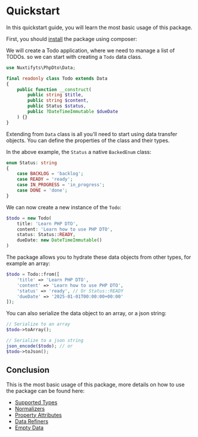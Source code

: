 Quickstart
=

In this quickstart guide, you will learn the most basic usage of this package.

First, you should [install](https://github.com/nuxtifyts/php-dto?tab=readme-ov-file#installation) the package using composer:

We will create a Todo application, where we need to manage a list of TODOs. so we can start
with creating a `Todo` data class.

```php
use Nuxtifyts\PhpDto\Data;

final readonly class Todo extends Data
{
    public function __construct(
        public string $title,
        public string $content,
        public Status $status,
        public ?DateTimeImmutable $dueDate
    ) {}
}
```

Extending from `Data` class is all you'll need to start using data transfer objects. 
You can define the properties of the class and their types.

In the above example, the `Status` a native `BackedEnum` class:

```php
enum Status: string
{
    case BACKLOG = 'backlog';
    case READY = 'ready';
    case IN_PROGRESS = 'in_progress';
    case DONE = 'done';
}
```

We can now create a new instance of the `Todo`:

```php
$todo = new Todo(
    title: 'Learn PHP DTO',
    content: 'Learn how to use PHP DTO',
    status: Status::READY,
    dueDate: new DateTimeImmutable()
)
```

The package allows you to hydrate these data objects from other types, for example an array:

```php
$todo = Todo::from([
    'title' => 'Learn PHP DTO',
    'content' => 'Learn how to use PHP DTO',
    'status' => 'ready', // Or Status::READY
    'dueDate' => '2025-01-01T00:00:00+00:00'
]);
```

You can also serialize the data object to an array, or a json string:

```php
// Serialize to an array
$todo->toArray();

// Serialize to a json string
json_encode($todo); // or
$todo->toJson();
```

Conclusion
-

This is the most basic usage of this package, more details on how to use the package 
can be found here:

- [Supported Types](https://github.com/nuxtifyts/php-dto/blob/main/docs/SupportedTypes.md)
- [Normalizers](https://github.com/nuxtifyts/php-dto/blob/main/docs/Normalizers.md)
- [Property Attributes](https://github.com/nuxtifyts/php-dto/blob/main/docs/PropertyAttributes.md)
- [Data Refiners](https://github.com/nuxtifyts/php-dto/blob/main/docs/DataRefiners.md)
- [Empty Data](https://github.com/nuxtifyts/php-dto/blob/main/docs/EmptyData.md)
